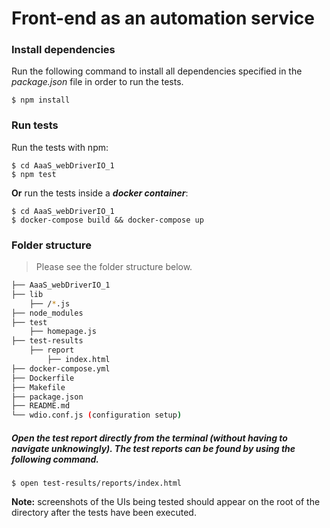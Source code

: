 # Front-end as an automation service

### Install dependencies
Run the following command to install all dependencies specified in the *package.json* file in order to run the tests.

```
$ npm install
```
### Run tests
Run the tests with npm:

```
$ cd AaaS_webDriverIO_1
$ npm test
```

**Or** run the tests inside a ***docker container***:

```
$ cd AaaS_webDriverIO_1
$ docker-compose build && docker-compose up
```

### Folder structure
> Please see the folder structure below.

```bash
├── AaaS_webDriverIO_1
├── lib
	├── /*.js
├── node_modules
├── test
	├── homepage.js
├── test-results
	├── report
		├── index.html
├── docker-compose.yml
├── Dockerfile
├── Makefile
├── package.json
├── README.md
└── wdio.conf.js (configuration setup)
```
##### Open the test report directly from the terminal (without having to navigate unknowingly). The test reports can be found by using the following command.
```
$ open test-results/reports/index.html
```
**Note:** screenshots of the UIs being tested should appear on the root of the directory after the tests have been executed.
